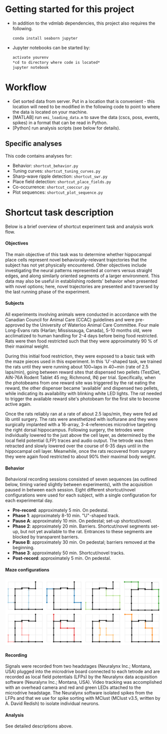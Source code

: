Getting started for this project
================================

* In addition to the vdmlab dependencies, 
  this project also requires the following.

  ```
  conda install seaborn jupyter
  ```

* Jupyter notebooks can be started by:

  ```
  activate yourenv
  *cd to directory where code is located*
  jupyter notebook
  ```

Workflow
========

* Get sorted data from server. Put in a location that is convenient - 
  this location will need to be modified in the following code to 
  point to where the data is located on your machine.
* [MATLAB] run `emi_loading_data.m` to save the data 
  (cscs, poss, events, spikes) in a format that can be read in Python.
* [Python] run analysis scripts (see below for details).

## Specific analyses

This code contains analyses for:
* Behavior: `shortcut_behavior.py`
* Tuning curves: `shortcut_tuning_curves.py`
* Sharp-wave ripple detection: `shortcut_swr.py`
* Place field detection: `shortcut_place_fields.py`
* Co-occurrence: `shortcut_cooccur.py`
* Plot sequences: `shortcut_plot_sequence.py`


Shortcut task description
=========================

Below is a brief overview of shortcut experiment task and 
analysis work flow.


#### Objectives

The main objective of this task was to determine whether  hippocampal place
cells represent novel behaviorally-relevant  trajectories that the subject has
not yet physically encountered. Other objectives include investigating the
neural patterns represented at corners versus straight edges, and along
similarly oriented segments of a larger environment. This data may also be
useful in establishing rodents' behavior when presented with novel options;
here, novel trajectories are presented and traversed by the last running phase
of the experiment.


#### Subjects

All experiments involving animals were conducted in accordance with the
Canadian Council for Animal Care (CCAC) guidelines and were pre-approved by
the University of Waterloo Animal Care Committee. Four male Long-Evans rats
(Harlan; Mississauga, Canada), 5-10 months old, were acclimatized to human
handling for 2-4 days before being food restricted. Rats were then food
restricted such that they were approximately 90 % of their maximal weight.

During this initial food restriction, they were exposed to a basic task with
the maze pieces used in this experiment. In this 'U'-shaped task, we trained
the rats until they were running about 100~laps in 40~min (rate of 2.5
laps/min), going between reward sites that dispensed two pellets (TestDiet,
AIN-76A Rodent Tablet 45 mg; Richmond, IN) per trial. Specifically, when the
photobeams from one reward site was triggered by the rat eating the reward,
the other dispenser became 'available' and dispensed two pellets, while
indicating its availability with blinking white LED lights. The rat needed to
trigger the available reward site's photobeam for the first site to become
active again.

Once the rats reliably ran at a rate of about 2.5 laps/min, they were fed ad
lib until surgery. The rats were anesthetized with isoflurane and they were
surgically implanted with a 16-array, 3-4-references microdrive targeting the
right dorsal hippocampus. Following surgery, the tetrodes were individually
lowered to the just above the cell layer, as determined by the local field
potential (LFP) traces and audio output. The tetrode was then retracted and
slowly lowered over the course of 6-35 days until in the hippocampal cell
layer. Meanwhile, once the rats recovered from surgery they were again food
restricted to about 90\% their maximal body weight.


#### Behavior

Behavioral recording sessions consisted of seven sequences (as outlined below,
timing varied slightly between experiments), with the acquisition paused in
between each session. Eight different shortcut/novel configurations were used
for each subject, with a single configuration for each experimental day.

* **Pre-record**: approximately 5 min. On pedestal.
* **Phase 1**: approximately 8-10 min. "U"-shaped track.
* **Pause A**: approximately 10 min. On pedestal; set-up shortcut/novel.
* **Phase 2**: approximately 20 min. Barriers. Shortcut/novel segments 
  set-up, but not yet available to the rat. Entrances to these segments 
  are blocked by transparent barriers.
* **Pause B**: approximately 30 min. On pedestal; barriers removed at 
  the beginning.
* **Phase 3**: approximately 50 min. Shortcut/novel tracks.
* **Post-record**: approximately 5 min. On pedestal.


#### Maze configurations

![8_different_maze_configurations](image_track_config.png)

#### Recording

Signals were recorded from two headstages (Neuralynx Inc.; Montana, USA)
plugged into the microdrive board connected to each tetrode and are recorded
as local field potentials (LFPs) by the Neuralynx data acquisition software
(Neuralynx Inc.; Montana, USA). Video tracking was accomplished with an
overhead camera and red and green LEDs attached to the microdrive headstage.
The Neuralynx software isolated spikes from the LFPs and that we use for spike
sorting with MClust (MClust v3.5, written by A. David Redish) to isolate
individual neurons.

#### Analysis

See detailed descriptions above.
